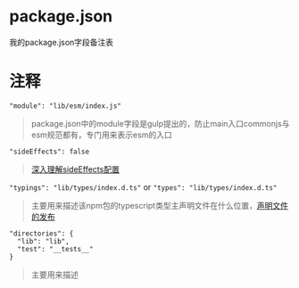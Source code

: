 # package.json
我的package.json字段备注表

# 注释

`"module": "lib/esm/index.js"`  
> package.json中的module字段是gulp提出的，防止main入口commonjs与esm规范都有，专门用来表示esm的入口

`"sideEffects": false`
> [深入理解sideEffects配置](https://libin1991.github.io/2019/05/01/%E6%B7%B1%E5%85%A5%E7%90%86%E8%A7%A3sideEffects%E9%85%8D%E7%BD%AE/)

`"typings": "lib/types/index.d.ts"` or `"types": "lib/types/index.d.ts"`
> 主要用来描述该npm包的typescript类型主声明文件在什么位置，[声明文件的发布](https://www.tslang.cn/docs/handbook/declaration-files/publishing.html)

```
"directories": {
  "lib": "lib",
  "test": "__tests__"
}
```
> 主要用来描述


